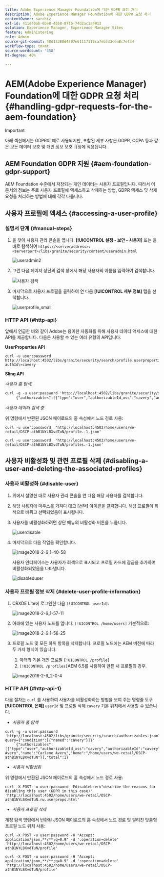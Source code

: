 ```yaml
---
title: Adobe Experience Manager Foundation에 대한 GDPR 요청 처리
description: Adobe Experience Manager Foundation에 대한 GDPR 요청 처리
contentOwner: sarchiz
exl-id: 411d40ab-6be8-4658-87f6-74d2ac1a4913
solution: Experience Manager, Experience Manager Sites
feature: Administering
role: Admin
source-git-commit: 48d12388d4707e61117116ca7eb533cea8c7ef34
workflow-type: tm+mt
source-wordcount: '458'
ht-degree: 40%

---
```


# AEM(Adobe Experience Manager) Foundation에 대한 GDPR 요청 처리{#handling-gdpr-requests-for-the-aem-foundation}

>[!IMPORTANT]
>
>아래 섹션에서는 GDPR이 예로 사용되지만, 포함된 세부 사항은 GDPR, CCPA 등과 같은 모든 데이터 보호 및 개인 정보 보호 규정에 적용됩니다.

## AEM Foundation GDPR 지원 {#aem-foundation-gdpr-support}

AEM Foundation 수준에서 저장되는 개인 데이터는 사용자 프로필입니다. 따라서 이 문서의 정보는 주로 사용자 프로필에 액세스하고 삭제하는 방법, GDPR 액세스 및 삭제 요청을 처리하는 방법에 대해 각각 다룹니다.

## 사용자 프로필에 액세스 {#accessing-a-user-profile}

### 설명서 단계 {#manual-steps}

1. 을 찾아 사용자 관리 콘솔을 엽니다. **[!UICONTROL 설정 - 보안 - 사용자]** 또는 을 바로 탐색하여 `https://<serveraddress>:<serverport>/libs/granite/security/content/useradmin.html`

   ![useradmin2](assets/useradmin2.png)

1. 그런 다음 페이지 상단의 검색 창에서 해당 사용자의 이름을 입력하여 검색합니다.

   ![사용자 검색](assets/usersearch.png)

1. 마지막으로 사용자 프로필을 클릭하여 연 다음 **[!UICONTROL 세부 정보]** 탭을 선택합니다.

   ![userprofile_small](assets/userprofile_small.png)

### HTTP API {#http-api}

앞에서 언급한 바와 같이 Adobe는 용이한 자동화를 위해 사용자 데이터 액세스에 대한 API를 제공합니다. 다음은 사용할 수 있는 여러 유형의 API입니다.

**UserProperties API**

```shell
curl -u user:password http://localhost:4502/libs/granite/security/search/profile.userproperties.json\?authId\=cavery
```

**Sling API**

*사용자 홈 탐색:*

```xml
curl -g -u user:password 'http://localhost:4502/libs/granite/security/search/authorizables.json?query={"condition":[{"named":"cavery"}]}'
     {"authorizables":[{"type":"user","authorizableId_xss":"cavery","authorizableId":"cavery","name_xss":"Carlene Avery","name":"Carlene Avery","home":"/home/users/we-retail/DSCP-athB1NYLBXvdTuN"}],"total":1}
```

*사용자 데이터 검색 중*

위 명령에서 반환된 JSON 페이로드의 홈 속성에서 노드 경로 사용:

```shell
curl -u user:password  'http://localhost:4502/home/users/we-retail/DSCP-athB1NYLBXvdTuN/profile.-1.json'
```

```shell
curl -u user:password  'http://localhost:4502/home/users/we-retail/DSCP-athB1NYLBXvdTuN/profiles.-1.json'
```

## 사용자 비활성화 및 관련 프로필 삭제 {#disabling-a-user-and-deleting-the-associated-profiles}

### 사용자 비활성화 {#disable-user}

1. 위에서 설명한 대로 사용자 관리 콘솔을 연 다음 해당 사용자를 검색합니다.
1. 해당 사용자에 마우스를 가져다 대고 [선택] 아이콘을 클릭합니다. 해당 프로필이 회색으로 바뀌고 선택되었음이 표시됩니다.

1. 사용자를 비활성화하려면 상단 메뉴의 비활성화 버튼을 누릅니다.

   ![userdisable](assets/userdisable.png)

1. 마지막으로 다음 작업을 확인합니다.

   ![image2018-2-6_1-40-58](assets/image2018-2-6_1-40-58.png)

   사용자 인터페이스는 사용자가 회색으로 표시되고 프로필 카드에 잠금을 추가하여 비활성화되었음을 나타냅니다.

   ![disableduser](assets/disableduser.png)

### 사용자 프로필 정보 삭제 {#delete-user-profile-information}

1. CRXDE Lite에 로그인한 다음 `[!UICONTROL userId]`:

   ![image2018-2-6_1-57-11](assets/image2018-2-6_1-57-11.png)

1. 아래에 있는 사용자 노드를 엽니다. `[!UICONTROL /home/users]` 기본적으로:

   ![image2018-2-6_1-58-25](assets/image2018-2-6_1-58-25.png)

1. 프로필 노드 및 모든 하위 항목을 삭제합니다. 프로필 노드에는 AEM 버전에 따라 두 가지 형식이 있습니다.

   1. 아래의 기본 개인 프로필 `[!UICONTROL /profile]`
   1. `[!UICONTROL /profiles]`AEM 6.5를 사용하여 만든 새 프로필의 경우.

   ![image2018-2-6_2-0-4](assets/image2018-2-6_2-0-4.png)

### HTTP API {#http-api-1}

다음 절차는 `curl` 를 사용하여 사용자를 비활성화하는 방법을 보여 주는 명령줄 도구 **[!UICONTROL 은폐]** `userId` 및 프로필 삭제 `cavery` 기본 위치에서 사용할 수 있습니다.

* *사용자 홈 탐색*

```shell
curl -g -u user:password 'http://localhost:4502/libs/granite/security/search/authorizables.json?query={"condition":[{"named":"cavery"}]}'
     {"authorizables":[{"type":"user","authorizableId_xss":"cavery","authorizableId":"cavery","name_xss":"Carlene Avery","name":"Carlene Avery","home":"/home/users/we-retail/DSCP-athB1NYLBXvdTuN"}],"total":1}
```

* *사용자 비활성화*

위 명령에서 반환된 JSON 페이로드의 홈 속성에서 노드 경로 사용:

```shell
curl -X POST -u user:password -FdisableUser="describe the reasons for disabling this user (GDPR in this case)" 'http://localhost:4502/home/users/we-retail/DSCP-athB1NYLBXvdTuN.rw.userprops.html'
```

* *사용자 프로필 삭제*

계정 탐색 명령에서 반환된 JSON 페이로드의 홈 속성에서 노드 경로 및 알려진 맞춤형 프로필 노드 위치 사용:

```shell
curl -X POST -u user:password -H "Accept: application/json,**/**;q=0.9" -d ':operation=delete' 'http://localhost:4502/home/users/we-retail/DSCP-athB1NYLBXvdTuN/profile'
```

```shell
curl -X POST -u user:password -H "Accept: application/json,**/**;q=0.9" -d ':operation=delete' 'http://localhost:4502/home/users/we-retail/DSCP-athB1NYLBXvdTuN/profile'
```
